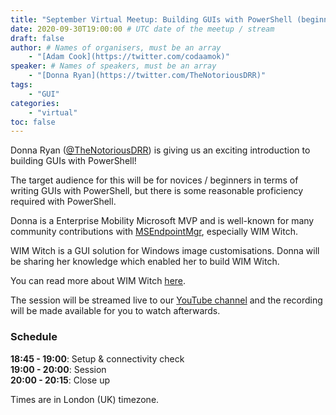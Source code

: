 ```yaml
---
title: "September Virtual Meetup: Building GUIs with PowerShell (beginner level)"
date: 2020-09-30T19:00:00 # UTC date of the meetup / stream
draft: false
author: # Names of organisers, must be an array
    - "[Adam Cook](https://twitter.com/codaamok)"
speaker: # Names of speakers, must be an array
    - "[Donna Ryan](https://twitter.com/TheNotoriousDRR)"
tags: 
    - "GUI"
categories: 
    - "virtual"
toc: false
---
```


Donna Ryan ([@TheNotoriousDRR](https://twitter.com/TheNotoriousDRR)) is giving us an exciting introduction to building GUIs with PowerShell!

The target audience for this will be for novices / beginners in terms of writing GUIs with PowerShell, but there is some reasonable proficiency required with PowerShell.

Donna is a Enterprise Mobility Microsoft MVP and is well-known for many community contributions with [MSEndpointMgr](https://msendpointmgr.com), especially WIM Witch.

WIM Witch is a GUI solution for Windows image customisations. Donna will be sharing her knowledge which enabled her to build WIM Witch.

You can read more about WIM Witch [here](https://msendpointmgr.com/2019/10/04/wim-witch-a-gui-driven-solution-for-image-customization).

The session will be streamed live to our [YouTube channel](https://youtube.com/c/PowerShellSouthampton) and the recording will be made available for you to watch afterwards.

### Schedule

**18:45 - 19:00**: Setup & connectivity check  
**19:00 - 20:00**: Session  
**20:00 - 20:15**: Close up

Times are in London (UK) timezone.
